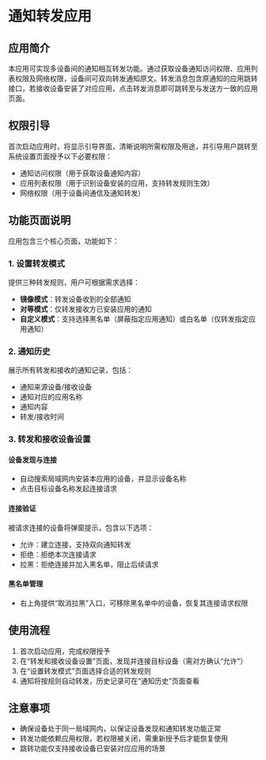 # 通知转发应用

## 应用简介
本应用可实现多设备间的通知相互转发功能。通过获取设备通知访问权限、应用列表权限及网络权限，设备间可双向转发通知原文。转发消息包含原通知的应用跳转接口，若接收设备安装了对应应用，点击转发消息即可跳转至与发送方一致的应用页面。


## 权限引导
首次启动应用时，将显示引导界面，清晰说明所需权限及用途，并引导用户跳转至系统设置页面授予以下必要权限：
- 通知访问权限（用于获取设备通知内容）
- 应用列表权限（用于识别设备安装的应用，支持转发规则生效）
- 网络权限（用于设备间通信及通知转发）


## 功能页面说明
应用包含三个核心页面，功能如下：

### 1. 设置转发模式
提供三种转发规则，用户可根据需求选择：
- **镜像模式**：转发设备收到的全部通知
- **对等模式**：仅转发接收方已安装应用的通知
- **自定义模式**：支持选择黑名单（屏蔽指定应用通知）或白名单（仅转发指定应用通知）


### 2. 通知历史
展示所有转发和接收的通知记录，包括：
- 通知来源设备/接收设备
- 通知对应的应用名称
- 通知内容
- 转发/接收时间


### 3. 转发和接收设备设置
#### 设备发现与连接
- 自动搜索局域网内安装本应用的设备，并显示设备名称
- 点击目标设备名称发起连接请求

#### 连接验证
被请求连接的设备将弹窗提示，包含以下选项：
- 允许：建立连接，支持双向通知转发
- 拒绝：拒绝本次连接请求
- 拉黑：拒绝连接并加入黑名单，阻止后续请求

#### 黑名单管理
- 右上角提供“取消拉黑”入口，可移除黑名单中的设备，恢复其连接请求权限


## 使用流程
1. 首次启动应用，完成权限授予
2. 在“转发和接收设备设置”页面，发现并连接目标设备（需对方确认“允许”）
3. 在“设置转发模式”页面选择合适的转发规则
4. 通知将按规则自动转发，历史记录可在“通知历史”页面查看


## 注意事项
- 确保设备处于同一局域网内，以保证设备发现和通知转发功能正常
- 转发功能依赖应用权限，若权限被关闭，需重新授予后才能恢复使用
- 跳转功能仅支持接收设备已安装对应应用的场景



